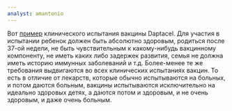 ```yaml
---
analyst: amantonio
---
```


Вот [пример](https://clinicaltrials.gov/ct2/show/NCT00662870) клинического испытания вакцины Daptacel. Для участия в испытании ребенок должен быть абсолютно здоровым, родиться после 37-ой недели, не быть чувствительным к какому-нибудь вакцинному компоненту, не иметь каких либо задержек развития, семья не должна иметь историю иммунных заболеваний и т.д.
Более-менее те же требования выдвигаются во всех клинических испытаниях вакцин.
То есть в отличие от лекарств, которые обычно испытываются на больных, и потом даются больным, вакцины испытываются исключительно на идеально здоровых детях, а даются потом и здоровым, и не очень здоровым, и даже очень больным.
